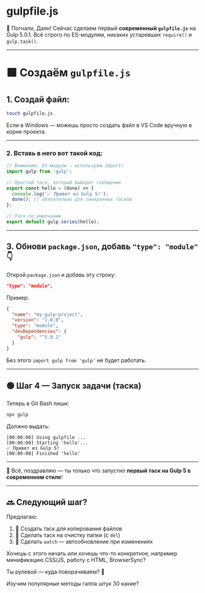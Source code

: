# gulpfile.js
🚀 Погнали, Даян! Сейчас сделаем первый **современный `gulpfile.js`** на Gulp 5.0.1. Всё строго по ES-модулям, никаких устаревших `require()` и `gulp.task()`.

---

# 🟩 Создаём `gulpfile.js`

## 1. Создай файл:

```bash
touch gulpfile.js
```

Если в Windows — можешь просто создать файл в VS Code вручную в корне проекта.

---

### 2. Вставь в него вот такой код:

```js
// Внимание: ES-модули — используем import!
import gulp from 'gulp';

// Простой таск, который выводит сообщение
export const hello = (done) => {
  console.log('✅ Привет из Gulp 5!');
  done(); // обязательно для синхронных тасков
};

// Таск по умолчанию
export default gulp.series(hello);
```

---

## 3. Обнови `package.json`, добавь `"type": "module"` 👇

Открой `package.json` и добавь эту строку:

```json
"type": "module",
```

Пример:

```json
{
  "name": "my-gulp-project",
  "version": "1.0.0",
  "type": "module",
  "devDependencies": {
    "gulp": "^5.0.1"
  }
}
```

Без этого `import gulp from 'gulp'` не будет работать.

---

## 🟢 Шаг 4 — Запуск задачи (таска)

Теперь в Git Bash пиши:

```bash
npx gulp
```

Должно выдать:

```
[00:00:00] Using gulpfile ...
[00:00:00] Starting 'hello'...
✅ Привет из Gulp 5!
[00:00:00] Finished 'hello'
```

---

🎉 Всё, поздравляю — ты только что запустил **первый таск на Gulp 5 в современном стиле**!

---

## 🔜 Следующий шаг?

Предлагаю:

1. 📁 Создать таск для копирования файлов
2. 🧹 Сделать таск на очистку папки (с `del`)
3. 🔄 Сделать `watch` — автообновление при изменениях

Хочешь с этого начать или хочешь что-то конкретное, например минификацию CSS/JS, работу с HTML, BrowserSync?

Ты рулевой — куда поворачиваем? 🧭

Изучим популярные методы галпа штук 30 какие?